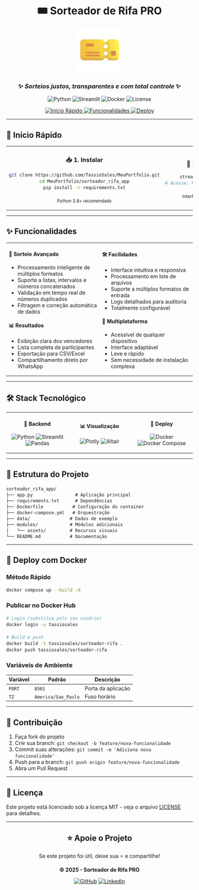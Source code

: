 <div align="center">

# 🎟️ Sorteador de Rifa PRO

<p align="center">
  <img src="https://raw.githubusercontent.com/microsoft/fluentui-emoji/main/assets/Ticket/3D/ticket_3d.png" width="120" alt="Ticket">
</p>

<h3 align="center">✨ <em>Sorteios justos, transparentes e com total controle</em> ✨</h3>

<p align="center">
  <img src="https://img.shields.io/badge/Python-3.8+-3776ab?style=flat-square&logo=python&logoColor=white" alt="Python">
  <img src="https://img.shields.io/badge/Streamlit-1.22+-FF4B4B?style=flat-square&logo=streamlit&logoColor=white" alt="Streamlit">
  <img src="https://img.shields.io/badge/Docker-Ready-2496ed?style=flat-square&logo=docker&logoColor=white" alt="Docker">
  <img src="https://img.shields.io/badge/License-MIT-00d4aa?style=flat-square&logo=opensourceinitiative&logoColor=white" alt="License">
</p>

<p align="center">
  <a href="#-início-rápido">
    <img src="https://img.shields.io/badge/🚀-Início_Rápido-00d4aa?style=for-the-badge" alt="Início Rápido">
  </a>
  <a href="#-funcionalidades">
    <img src="https://img.shields.io/badge/🎯-Funcionalidades-ff7000?style=for-the-badge" alt="Funcionalidades">
  </a>
  <a href="#-deploy-com-docker">
    <img src="https://img.shields.io/badge/🐳-Deploy-2496ed?style=for-the-badge" alt="Deploy">
  </a>
</p>

</div>

---

## 🚀 Início Rápido

<table>
<tr>
<td width="33%" align="center">

### 📥 **1. Instalar**
```bash
git clone https://github.com/TassioSales/MeuPortfolio.git
cd MeuPortfolio/sorteador_rifa_app
pip install -r requirements.txt
```
<sub>Python 3.8+ recomendado</sub>

</td>
<td width="33%" align="center">

### 🚀 **2. Executar**
```bash
streamlit run app.py
# Acesse: http://localhost:8501
```
<sub>Interface web moderna</sub>

</td>
<td width="33%" align="center">

### 🐳 **3. Docker (opcional)**
```bash
docker compose up --build -d
```
<sub>Pronto para produção</sub>

</td>
</tr>
</table>

---

## ✨ Funcionalidades

<table>
<tr>
<td width="50%">

#### 🎲 Sorteio Avançado
- Processamento inteligente de múltiplos formatos
- Suporte a listas, intervalos e números concatenados
- Validação em tempo real de números duplicados
- Filtragem e correção automática de dados

#### 📊 Resultados
- Exibição clara dos vencedores
- Lista completa de participantes
- Exportação para CSV/Excel
- Compartilhamento direto por WhatsApp

</td>
<td width="50%">

#### 🛠️ Facilidades
- Interface intuitiva e responsiva
- Processamento em lote de arquivos
- Suporte a múltiplos formatos de entrada
- Logs detalhados para auditoria
- Totalmente configurável

#### 📱 Multiplataforma
- Acessível de qualquer dispositivo
- Interface adaptável
- Leve e rápido
- Sem necessidade de instalação complexa

</td>
</tr>
</table>

---

## 🛠️ Stack Tecnológico

<table>
<tr>
<td width="33%" align="center">

#### 🐍 Backend
![Python](https://img.shields.io/badge/Python-3.8+-3776ab?style=flat-square&logo=python)
![Streamlit](https://img.shields.io/badge/Streamlit-1.22+-FF4B4B?style=flat-square&logo=streamlit)
![Pandas](https://img.shields.io/badge/Pandas-1.3+-150458?style=flat-square&logo=pandas)

</td>
<td width="33%" align="center">

#### 📊 Visualização
![Plotly](https://img.shields.io/badge/Plotly-5.0+-3F4F75?style=flat-square&logo=plotly)
![Altair](https://img.shields.io/badge/Altair-4.0+-0099E5?style=flat-square)

</td>
<td width="33%" align="center">

#### 🚀 Deploy
![Docker](https://img.shields.io/badge/Docker-20.10+-2496ed?style=flat-square&logo=docker)
![Docker Compose](https://img.shields.io/badge/Docker_Compose-1.29+-2496ed?style=flat-square&logo=docker)

</td>
</tr>
</table>

---

## 📁 Estrutura do Projeto

```
sorteador_rifa_app/
├── app.py                # Aplicação principal
├── requirements.txt      # Dependências
├── Dockerfile           # Configuração do container
├── docker-compose.yml   # Orquestração
├── data/               # Dados de exemplo
├── modules/            # Módulos adicionais
│   └── assets/         # Recursos visuais
└── README.md           # Documentação
```

---

## 🐳 Deploy com Docker

### Método Rápido
```bash
docker compose up --build -d
```

### Publicar no Docker Hub
```bash
# Login (substitua pelo seu usuário)
docker login -u tassiosales

# Build e push
docker build -t tassiosales/sorteador-rifa .
docker push tassiosales/sorteador-rifa
```

### Variáveis de Ambiente
| Variável | Padrão | Descrição |
|----------|--------|-----------|
| `PORT` | `8501` | Porta da aplicação |
| `TZ` | `America/Sao_Paulo` | Fuso horário |

---

## 🤝 Contribuição

1. Faça fork do projeto
2. Crie sua branch: `git checkout -b feature/nova-funcionalidade`
3. Commit suas alterações: `git commit -m 'Adiciona nova funcionalidade'`
4. Push para a branch: `git push origin feature/nova-funcionalidade`
5. Abra um Pull Request

---

## 📄 Licença

Este projeto está licenciado sob a licença MIT - veja o arquivo [LICENSE](LICENSE) para detalhes.

---

<div align="center">

## ⭐ Apoie o Projeto

Se este projeto foi útil, deixe sua ⭐ e compartilhe!

**© 2025 - Sorteador de Rifa PRO**

[![GitHub](https://img.shields.io/badge/GitHub-TassioSales-181717?style=for-the-badge&logo=github)](https://github.com/TassioSales)
[![LinkedIn](https://img.shields.io/badge/LinkedIn-Tássio_Sales-0077B5?style=for-the-badge&logo=linkedin)](https://www.linkedin.com/in/tassio-sales-0a2b3c4d/)

</div>
